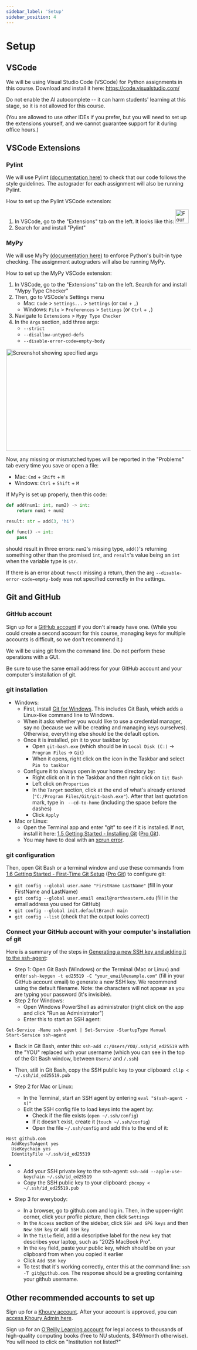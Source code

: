 ```yaml
---
sidebar_label: 'Setup'
sidebar_position: 4
---
```


# Setup

## VSCode

We will be using Visual Studio Code (VSCode) for Python assignments in this course. Download and install it here: https://code.visualstudio.com/

Do not enable the AI autocomplete -- it can harm students' learning at this stage, so it is not allowed for this course.

(You are allowed to use other IDEs if you prefer, but you will need to set up the extensions yourself, and we cannot guarantee support for it during office hours.)

## VSCode Extensions

### Pylint

We will use Pylint [(documentation here)](https://marketplace.visualstudio.com/items?itemName=ms-python.pylint) to check that our code follows the style guidelines.
The autograder for each assignment will also be running Pylint.

How to set up the Pylint VSCode extension:

1. In VSCode, go to the "Extensions" tab on the left. It looks like this: <img width="36" height="38" alt="Four squares, one of which is slanted" src="https://github.com/user-attachments/assets/883c178f-f0c0-4cd3-ba41-3e8b6948b20f" />
2. Search for and install "Pylint"

### MyPy

We will use MyPy [(documentation here)](https://marketplace.visualstudio.com/items?itemName=ms-python.mypy-type-checker) to enforce Python's built-in type checking.
The assignment autograders will also be running MyPy.

How to set up the MyPy VSCode extension:

1. In VSCode, go to the "Extensions" tab on the left. Search for and install "Mypy Type Checker"
2. Then, go to VSCode's Settings menu
   - Mac: `Code` > `Settings...` > `Settings`  (or `Cmd` + `,`)
   - Windows: `File` > `Preferences` > `Settings`  (or `Ctrl` + `,`)
4. Navigate to `Extensions` > `Mypy Type Checker`
5. In the `Args` section, add three args:
   - `--strict`
   - `--disallow-untyped-defs`
   - `--disable-error-code=empty-body`

<img width="911" height="278" alt="Screenshot showing specified args" src="https://github.com/user-attachments/assets/e6ce79ed-f56a-446c-afc3-c4f6205c35d7" />

Now, any missing or mismatched types will be reported in the "Problems" tab every time you save or open a file:
   - Mac: `Cmd` + `Shift` + `M`
   - Windows: `Ctrl` + `Shift` + `M`

If MyPy is set up properly, then this code:

```python
def add(num1: int, num2) -> int:
    return num1 + num2

result: str = add(3, 'hi')

def func() -> int:
    pass
```

should result in three errors: `num2`'s missing type, `add()`'s returning something other than the promised `int`, and `result`'s value being an `int` when the variable type is `str`.

If there is an error about `func()` missing a return, then the arg `--disable-error-code=empty-body` was not specified correctly in the settings.

## Git and GitHub

### GitHub account

Sign up for a [GitHub account](https://github.com/) if you don't already have one. (While you could create a second account for this course, managing keys for multiple accounts is difficult, so we don't recommend it.)

We will be using git from the command line. Do not perform these operations with a GUI.

Be sure to use the same email address for your GitHub account and your computer's installation of git.

### git installation
- Windows:
  - First, install [Git for Windows](https://gitforwindows.org/). This includes Git Bash, which adds a Linux-like command line to Windows.
  - When it asks whether you would like to use a credential manager, say no (because we will be creating and managing keys ourselves). Otherwise, everything else should be the default option.
  - Once it is installed, pin it to your taskbar by:
    - Open `git-bash.exe` (which should be in `Local Disk (C:)` -> `Program Files` -> `Git`)
    - When it opens, right click on the icon in the Taskbar and select `Pin to taskbar`
  - Configure it to always open in your home directory by:
    - Right click on it in the Taskbar and then right click on `Git Bash`
    - Left click on `Properties`
    - In the `Target` section, click at the end of what's already entered (`"C:/Program Files/Git/git-bash.exe"`). After that last quotation mark, type in ` --cd-to-home` (including the space before the dashes)
    - Click `Apply`
- Mac or Linux:
  - Open the Terminal app and enter "git" to see if it is installed. If not, install it here: [1.5 Getting Started - Installing Git](https://git-scm.com/book/en/v2/Getting-Started-Installing-Git) ([Pro Git](https://git-scm.com/book/en/v2)).
  - You may have to deal with an [xcrun error](https://ma.ttias.be/mac-os-xcrun-error-invalid-active-developer-path-missing-xcrun/).

### git configuration
Then, open Git Bash or a terminal window and use these commands from [1.6 Getting Started - First-Time Git Setup](https://git-scm.com/book/en/v2/Getting-Started-First-Time-Git-Setup) ([Pro Git](https://git-scm.com/book/en/v2)) to configure git:
- `git config --global user.name "FirstName LastName"` (fill in your FirstName and LastName)
- `git config --global user.email email@northeastern.edu` (fill in the email address you used for GitHub)
- `git config --global init.defaultBranch main`
- `git config --list` (check that the output looks correct)

### Connect your GitHub account with your computer's installation of git
Here is a summary of the steps in [Generating a new SSH key and adding it to the ssh-agent](https://docs.github.com/en/authentication/connecting-to-github-with-ssh/generating-a-new-ssh-key-and-adding-it-to-the-ssh-agent):

- Step 1: Open Git Bash (Windows) or the Terminal (Mac or Linux) and enter `ssh-keygen -t ed25519 -C "your_email@example.com"` (fill in your GitHub account email) to generate a new SSH key. We recommend using the default filename. Note: the characters will not appear as you are typing your password (it's invisible).
- Step 2 for Windows:
  - Open Windows PowerShell as administrator (right click on the app and click "Run as Administrator")
  - Enter this to start an SSH agent:
```
Get-Service -Name ssh-agent | Set-Service -StartupType Manual
Start-Service ssh-agent
```
  - Back in Git Bash, enter this: `ssh-add c:/Users/YOU/.ssh/id_ed25519` with the "YOU" replaced with your username (which you can see in the top of the Git Bash window, between `Users/` and `/.ssh`)
  - Then, still in Git Bash, copy the SSH public key to your clipboard: `clip < ~/.ssh/id_ed25519.pub`

- Step 2 for Mac or Linux:
  - In the Terminal, start an SSH agent by entering `eval "$(ssh-agent -s)"`
  - Edit the SSH config file to load keys into the agent by:
    - Check if the file exists (`open ~/.ssh/config`)
    - If it doesn't exist, create it (`touch ~/.ssh/config`)
    - Open the file `~/.ssh/config` and add this to the end of it:
```
Host github.com
  AddKeysToAgent yes
  UseKeychain yes
  IdentityFile ~/.ssh/id_ed25519
```
-
    - Add your SSH private key to the ssh-agent: `ssh-add --apple-use-keychain ~/.ssh/id_ed25519`
    - Copy the SSH public key to your clipboard: `pbcopy < ~/.ssh/id_ed25519.pub`

- Step 3 for everybody:
  - In a browser, go to github.com and log in. Then, in the upper-right corner, click your profile picture, then click `Settings`
  - In the `Access` section of the sidebar, click `SSH and GPG keys` and then `New SSH key` or `Add SSH key`
  - In the `Title` field, add a descriptive label for the new key that describes your laptop, such as "2025 MacBook Pro".
  - In the `Key` field, paste your public key, which should be on your clipboard from when you copied it earlier
  - Click `Add SSH key`
  - To test that it's working correctly, enter this at the command line: `ssh -T git@github.com`. The response should be a greeting containing your github username.

## Other recommended accounts to set up

Sign up for a [Khoury account](https://my.khoury.northeastern.edu/account/apply). After your account is approved, you can [access Khoury Admin here](https://admin.khoury.northeastern.edu/).

Sign up for an [O'Reilly Learning account](https://www.safaribooksonline.com/library/view/temporary-access/) for legal access to thousands of high-quality computing books (free to NU students, $49/month otherwise). You will need to click on "Institution not listed?"
